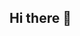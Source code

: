 ## Hi there 👋

<!--
**shoobhit/shoobhit** is a ✨ _special_ ✨ repository because its `README.md` (this file) appears on your GitHub profile.
# 💫 About Me:
I'm currently working as a Data analyst<br> and pursing undergraduation from IIT Madras<br>Looking to collaborate on data related project<br>Currently I'm  learning machine learning and  deep learning<br>Ask me about data and only data <br>


## 🌐 Socials:
[![Instagram](https://img.shields.io/badge/Instagram-%23E4405F.svg?logo=Instagram&logoColor=white)](https://instagram.com/shoob.hiit) [![LinkedIn](https://img.shields.io/badge/LinkedIn-%230077B5.svg?logo=linkedin&logoColor=white)](https://linkedin.com/in/sobhit18) [![X](https://img.shields.io/badge/X-black.svg?logo=X&logoColor=white)](https://x.com/SobhitT60613) [![email](https://img.shields.io/badge/Email-D14836?logo=gmail&logoColor=white)](mailto:sobhit1801@gmail.com) 

# 💻 Tech Stack:
![Python](https://img.shields.io/badge/python-3670A0?style=flat&logo=python&logoColor=ffdd54) ![MySQL](https://img.shields.io/badge/mysql-4479A1.svg?style=flat&logo=mysql&logoColor=white) ![Power Bi](https://img.shields.io/badge/power_bi-F2C811?style=flat&logo=powerbi&logoColor=black) ![Windows Terminal](https://img.shields.io/badge/Windows%20Terminal-%234D4D4D.svg?style=flat&logo=windows-terminal&logoColor=white) ![HTML5](https://img.shields.io/badge/html5-%23E34F26.svg?style=flat&logo=html5&logoColor=white) ![Matplotlib](https://img.shields.io/badge/Matplotlib-%23ffffff.svg?style=flat&logo=Matplotlib&logoColor=black) ![Pandas](https://img.shields.io/badge/pandas-%23150458.svg?style=flat&logo=pandas&logoColor=white) ![scikit-learn](https://img.shields.io/badge/scikit--learn-%23F7931E.svg?style=flat&logo=scikit-learn&logoColor=white) ![Postman](https://img.shields.io/badge/Postman-FF6C37?style=flat&logo=postman&logoColor=white)
# 📊 GitHub Stats:
![](https://github-readme-stats.vercel.app/api?username=shoobhit&theme=ocean_dark&hide_border=true&include_all_commits=true&count_private=true)<br/>
![](https://nirzak-streak-stats.vercel.app/?user=shoobhit&theme=ocean_dark&hide_border=true)<br/>
![](https://github-readme-stats.vercel.app/api/top-langs/?username=shoobhit&theme=ocean_dark&hide_border=true&include_all_commits=true&count_private=true&layout=compact)

### ✍️ Random Dev Quote
![](https://quotes-github-readme.vercel.app/api?type=horizontal&theme=light)

### 🔝 Top Contributed Repo
![](https://github-contributor-stats.vercel.app/api?username=shoobhit&limit=5&theme=ocean_dark&combine_all_yearly_contributions=true)

---
[![](https://visitcount.itsvg.in/api?id=shoobhit&icon=4&color=0)](https://visitcount.itsvg.in)

<!-- Proudly created with GPRM ( https://gprm.itsvg.in ) -->
